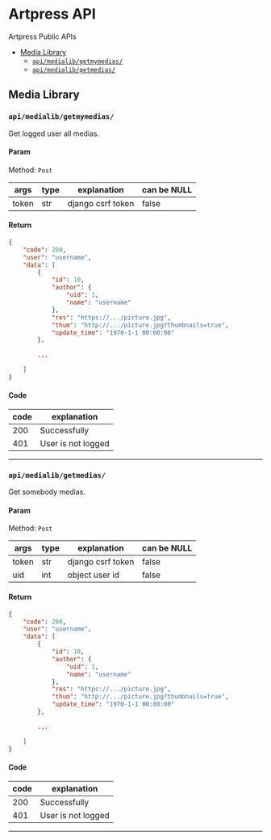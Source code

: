 # Artpress API
Artpress Public APIs

* [Media Library](#media-library)
    * [`api/medialib/getmymedias/`](#apimedialibgetmymedias)
    * [`api/medialib/getmedias/`](#apimedialibgetmedias)

## Media Library

### `api/medialib/getmymedias/`
Get logged user all medias.

#### Param
Method: `Post`

args  | type | explanation       | can be NULL
---   | ---  | ---               | ---
token | str  | django csrf token | false

#### Return

```json
{
    "code": 200,
    "user": "username",
    "data": [
        {
            "id": 10,
            "author": {
                "uid": 1,
                "name": "username"
            },
            "res": "https://.../picture.jpg",
            "thum": "http://.../picture.jpg?thumbnails=true",
            "update_time": "1970-1-1 00:00:00"
        },
 
        ...

    ]
}
```

#### Code
code | explanation
---  | ---
200  | Successfully 
401  | User is not logged

----------------------------------------


### `api/medialib/getmedias/`
Get somebody medias.
#### Param
Method: `Post`

args  | type | explanation       | can be NULL
---   | ---  | ---               | ---
token | str  | django csrf token | false
uid   | int  | object user id    | false

#### Return

```json
{
    "code": 200,
    "user": "username",
    "data": [
        {
            "id": 10,
            "author": {
                "uid": 1,
                "name": "username"
            },
            "res": "https://.../picture.jpg",
            "thum": "http://.../picture.jpg?thumbnails=true",
            "update_time": "1970-1-1 00:00:00"
        },
 
        ...

    ]
}
```

#### Code
code | explanation
---  | ---
200  | Successfully 
401  | User is not logged

----------------------------------------


